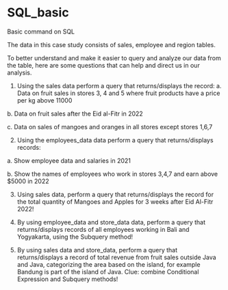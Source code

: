 # SQL_basic
Basic command on SQL

The data in this case study consists of sales, employee and region tables. 

To better understand and make it easier to query and analyze our data from the table, here are some questions that can help and direct us in our analysis.

1. Using the sales data perform a query that returns/displays the record:
  a. Data on fruit sales in stores 3, 4 and 5 where fruit products have a price per kg above 11000

  b. Data on fruit sales after the Eid al-Fitr in 2022

  c. Data on sales of mangoes and oranges in all stores except stores 1,6,7

2. Using the employees_data data perform a query that returns/displays records:

  a. Show employee data and salaries in 2021

  b. Show the names of employees who work in stores 3,4,7 and earn above $5000 in 2022

3. Using sales data, perform a query that returns/displays the record for the total quantity of Mangoes and Apples for 3 weeks after Eid Al-Fitr 2022!

4. By using employee_data and store_data data, perform a query that returns/displays records of all employees working in Bali and Yogyakarta, using the Subquery method!

5. By using sales data and store_data, perform a query that returns/displays a record of total revenue from fruit sales outside Java and Java, categorizing the area based on the island, for example Bandung is part of the island of Java. Clue: combine Conditional Expression and Subquery methods!
